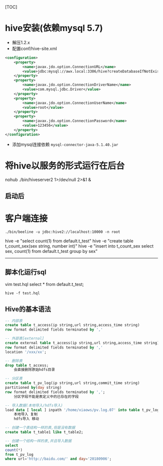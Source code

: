 [TOC]
# hive安装(依赖mysql 5.7)
* 解压1.2.x
* 配置conf/hive-site.xml
```xml
<configuration>
    <property>
        <name>javax.jdo.option.ConnectionURL</name>
        <value>jdbc:mysql://awx.local:3306/hive?createDatabaseIfNotExist=true</value>
    </property>
    <property>
        <name>javax.jdo.option.ConnectionDriverName</name>
        <value>com.mysql.jdbc.Driver</value>
    </property>
    <property>
        <name>javax.jdo.option.ConnectionUserName</name>
        <value>root</value>
    </property>
    <property>
        <name>javax.jdo.option.ConnectionPassword</name>
        <value>123456</value>
    </property>
</configuration>
```
* 添加mysql连接依赖 `mysql-connector-java-5.1.40.jar`

# 将hive以服务的形式运行在后台
nohub ./bin/hiveserver2 1>/dev/null 2>&1 &
## 启动后
# 客户端连接
`./bin/beeline -u jdbc:hive2://localhost:10000 -n root`

hive -e "select count(1) from default.t_test"
hive -e "create table t_count_sex(sex string, number int)"
hive -e "insert into t_count_sex select sex, count(1) from default.t_test group by sex"

-------------------------------------------
## 脚本化运行sql
vim test.hql
select * from default.t_test;

`hive -f test.hql`
## Hive的基本语法
```sql
-- 内部表
create table t_access(ip string,url string,access_time string)
row format delimited fields terminated by ','

-- 外部表[external]
create external table t_access(ip string,url string,access_time string)
row format delimited fields terminated by ','
location '/xxx/xx';

-- 删除表
drop table t_access;
    会直接删除原始hdfs目录

-- 分区表
create table t_pv_log(ip string,url string,commit_time string)
partitioned by(day string)
row format delimited fields terminated by ',';
    分区字段不能是表定义中的已存在的字段

-- 导入数据(本地导入/hdfs导入)
load data [ local ] inpath '/home/xiaows/pv.log.07' into table t_pv_log partition(day=20180907);
    本地导入 复制
    hdfs导入 移动

-- 创建一个表结构一样的表,但是没有数据
create table t_table1 like t_table2;

-- 创建一个结构一样的表,并且导入数据    
select
count(*)
from t_pv_log
where url='http://baidu.com/' and day='20180906';
```